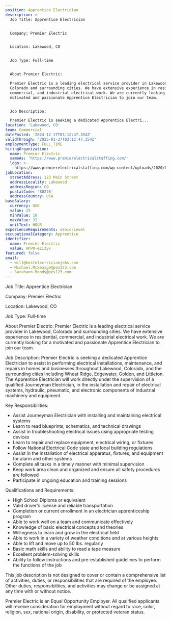 ```yaml
---
position: Apprentice Electrician
description: >-
  Job Title: Apprentice Electrician


  Company: Premier Electric


  Location: Lakewood, CO 


  Job Type: Full-time 


  About Premier Electric:

  Premier Electric is a leading electrical service provider in Lakewood,
  Colorado and surrounding cities. We have extensive experience in residential,
  commercial, and industrial electrical work. We are currently looking for a
  motivated and passionate Apprentice Electrician to join our team. 


  Job Description:

  Premier Electric is seeking a dedicated Apprentice Electri...
location: 'Lakewood, CO'
team: Commercial
datePosted: '2024-12-17T03:12:47.354Z'
validThrough: '2025-01-27T03:12:47.354Z'
employmentType: FULL_TIME
hiringOrganization:
  name: Premier Electric
  sameAs: 'https://www.premierelectricalstaffing.com/'
  logo: >-
    https://www.premierelectricalstaffing.com/wp-content/uploads/2020/05/Premier-Electrical-Staffing-logo.png
jobLocation:
  streetAddress: 123 Main Street
  addressLocality: Lakewood
  addressRegion: CO
  postalCode: '80226'
  addressCountry: USA
baseSalary:
  currency: USD
  value: 25
  minValue: 18
  maxValue: 32
  unitText: HOUR
experienceRequirements: seniorLevel
occupationalCategory: Apprentice
identifier:
  name: Premier Electric
  value: APPR-e1izyx
featured: false
email:
  - will@bestelectricianjobs.com
  - Michael.Mckeaige@pes123.com
  - Sarahann.Moody@pes123.com
---
```




Job Title: Apprentice Electrician

Company: Premier Electric

Location: Lakewood, CO 

Job Type: Full-time 

About Premier Electric:
Premier Electric is a leading electrical service provider in Lakewood, Colorado and surrounding cities. We have extensive experience in residential, commercial, and industrial electrical work. We are currently looking for a motivated and passionate Apprentice Electrician to join our team. 

Job Description:
Premier Electric is seeking a dedicated Apprentice Electrician to assist in performing electrical installations, maintenance, and repairs in homes and businesses throughout Lakewood, Colorado, and the surrounding cities including Wheat Ridge, Edgewater, Golden, and Littleton. The Apprentice Electrician will work directly under the supervision of a qualified Journeyman Electrician, in the installation and repair of electrical systems, hydraulic, pneumatic, and electronic components of industrial machinery and equipment.

Key Responsibilities:

- Assist Journeyman Electrician with installing and maintaining electrical systems
- Learn to read blueprints, schematics, and technical drawings
- Assist in troubleshooting electrical issues using appropriate testing devices
- Learn to repair and replace equipment, electrical wiring, or fixtures
- Follow National Electrical Code state and local building regulations
- Assist in the installation of electrical apparatus, fixtures, and equipment for alarm and other systems
- Complete all tasks in a timely manner with minimal supervision
- Keep work area clean and organized and ensure all safety procedures are followed
- Participate in ongoing education and training sessions

Qualifications and Requirements:

- High School Diploma or equivalent
- Valid driver's license and reliable transportation
- Completion or current enrollment in an electrician apprenticeship program
- Able to work well on a team and communicate effectively
- Knowledge of basic electrical concepts and theories
- Willingness to learn and grow in the electrical field
- Able to work in a variety of weather conditions and at various heights
- Able to lift and move up to 50 lbs. regularly
- Basic math skills and ability to read a tape measure
- Excellent problem-solving skills 
- Ability to follow instructions and pre-established guidelines to perform the functions of the job

This job description is not designed to cover or contain a comprehensive list of activities, duties, or responsibilities that are required of the employee. Other duties, responsibilities, and activities may change or be assigned at any time with or without notice. 

Premier Electric is an Equal Opportunity Employer. All qualified applicants will receive consideration for employment without regard to race, color, religion, sex, national origin, disability, or protected veteran status.
